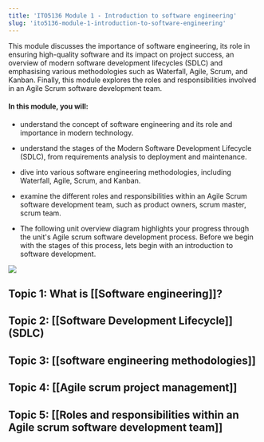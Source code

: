 ```yaml
---
title: 'ITO5136 Module 1 - Introduction to software engineering'
slug: 'ito5136-module-1-introduction-to-software-engineering'
---
```


This module discusses the importance of software engineering, its role in ensuring high-quality software and its impact on project success, an overview of modern software development lifecycles (SDLC) and emphasising various methodologies such as Waterfall, Agile, Scrum, and Kanban. Finally, this module explores the roles and responsibilities involved in an Agile Scrum software development team.

#### In this module, you will:

- understand the concept of software engineering and its role and importance in modern technology.
- understand the stages of the Modern Software Development Lifecycle (SDLC), from requirements analysis to deployment and maintenance.
- dive into various software engineering methodologies, including Waterfall, Agile, Scrum, and Kanban.
- examine the different roles and responsibilities within an Agile Scrum software development team, such as product owners, scrum master, scrum team.

- The following unit overview diagram highlights your progress through the unit's Agile scrum software development process. Before we begin with the stages of this process, lets begin with an introduction to software development.

![](https://static.meri.garden/f5b0d7826b373e02d2029fc0db588a22.png)

## Topic 1: What is [[Software engineering]]?

## Topic 2: [[Software Development Lifecycle]] (SDLC)

## Topic 3: [[software engineering methodologies]]

## Topic 4: [[Agile scrum project management]]

## Topic 5: [[Roles and responsibilities within an Agile scrum software development team]]